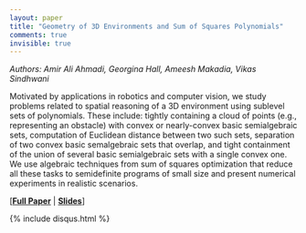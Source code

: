 ```yaml
---
layout: paper
title: "Geometry of 3D Environments and Sum of Squares Polynomials"
comments: true
invisible: true
---
```


<p class="text-left"><i>Authors: Amir Ali Ahmadi, Georgina Hall, Ameesh Makadia, Vikas Sindhwani</i></p>

Motivated by applications in robotics and computer vision, we study problems related to spatial reasoning of a 3D environment using sublevel sets of polynomials. These include: tightly containing a cloud of points (e.g., representing an obstacle) with convex or nearly-convex basic semialgebraic sets, computation of Euclidean distance between two such sets, separation of two convex basic semalgebraic sets that overlap, and tight containment of the union of several basic semialgebraic sets with a single convex one. We use algebraic techniques from sum of squares optimization that reduce all these tasks to semidefinite programs of small size and present numerical experiments in realistic scenarios. 

[<b><a href="/static/papers/36.pdf">Full Paper</a></b> \| <b><a href="/static/slides/36.mp4">Slides</a></b>]

{% include disqus.html %}